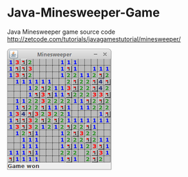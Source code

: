 # Java-Minesweeper-Game
Java Minesweeper game source code
http://zetcode.com/tutorials/javagamestutorial/minesweeper/


![Minesweeper game screenshot](minesweeper.png)
